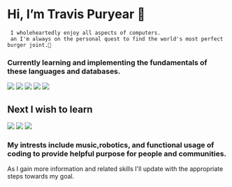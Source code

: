  # Hi, I’m Travis Puryear 🤘 
     
     I wholeheartedly enjoy all aspects of computers.
     an I'm always on the personal quest to find the world's most perfect burger joint.🍔
     


 

### Currently learning and implementing the fundamentals of these languages and databases.
   <img src="https://img.icons8.com/color/50/000000/javascript--v1.png"/> <img src="https://img.icons8.com/color/48/000000/nodejs.png"/> <img src="https://img.icons8.com/office/40/000000/react.png"/> <img src="https://img.icons8.com/color/48/000000/mongodb.png"/> <img src="https://img.icons8.com/color/48/000000/mysql-logo.png"/>

## Next I wish to learn 
<img src="https://img.icons8.com/color/48/000000/python--v1.png"/> <img src="https://img.icons8.com/color/48/000000/java-coffee-cup-logo--v1.png"/> <img src="https://img.icons8.com/color/48/000000/c-plus-plus-logo.png"/>

### My intrests include music,robotics, and functional usage of coding to provide helpful purpose for people and communities. 

As I gain more information and related skills I'll update with the appropriate steps towards my goal. 

<!---
Erebus009/Erebus009 is a ✨ special ✨ repository because its `README.md` (this file) appears on your GitHub profile.
You can click the Preview link to take a look at your changes.
--->
